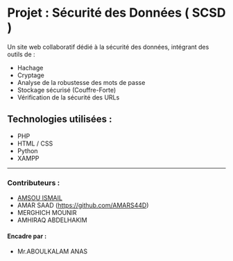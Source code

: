 # Projet : Sécurité des Données ( SCSD )

Un site web collaboratif dédié à la sécurité des données, intégrant des outils de :
- Hachage
- Cryptage
- Analyse de la robustesse des mots de passe
- Stockage sécurisé (Couffre-Forte)
- Vérification de la sécurité des URLs

## Technologies utilisées :
- PHP
- HTML / CSS
- Python
- XAMPP

---

### Contributeurs :
- [AMSOU ISMAIL](https://github.com/AmsouIsmail)
- AMAR SAAD (https://github.com/AMARS44D)
- MERGHICH MOUNIR
- AMHIRAQ ABDELHAKIM

#### Encadre par :
- Mr.ABOULKALAM ANAS
